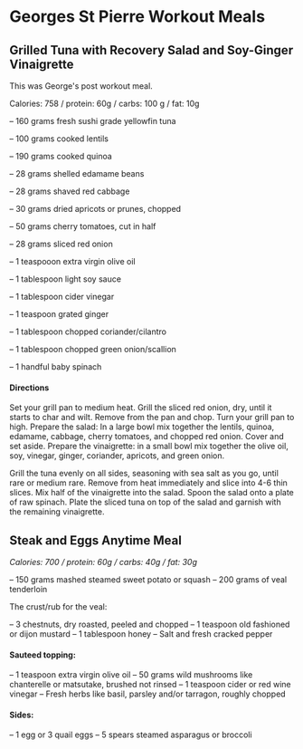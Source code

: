 # Georges St Pierre Workout Meals

## Grilled Tuna with Recovery Salad and Soy-Ginger Vinaigrette

This was George's post workout meal.

Calories: 758 / protein: 60g / carbs: 100 g / fat: 10g

– 160 grams fresh sushi grade yellowfin tuna

– 100 grams cooked lentils

– 190 grams cooked quinoa

– 28 grams shelled edamame beans

– 28 grams shaved red cabbage

– 30 grams dried apricots or prunes, chopped

– 50 grams cherry tomatoes, cut in half

– 28 grams sliced red onion

– 1 teaspooon extra virgin olive oil

– 1 tablespoon light soy sauce

– 1 tablespoon cider vinegar

– 1 teaspoon grated ginger

– 1 tablespoon chopped coriander/cilantro

– 1 tablespoon chopped green onion/scallion

– 1 handful baby spinach

#### Directions

Set your grill pan to medium heat. Grill the sliced red onion, dry, until it starts to char and wilt. Remove from the pan and chop. Turn your grill pan to high. Prepare the salad: In a large bowl mix together the lentils, quinoa, edamame, cabbage, cherry tomatoes, and chopped red onion. Cover and set aside. Prepare the vinaigrette: in a small bowl mix together the olive oil, soy, vinegar, ginger, coriander, apricots, and green onion.

Grill the tuna evenly on all sides, seasoning with sea salt as you go, until rare or medium rare. Remove from heat immediately and slice into 4-6 thin slices. Mix half of the vinaigrette into the salad. Spoon the salad onto a plate of raw spinach. Plate the sliced tuna on top of the salad and garnish with the remaining vinaigrette.

## Steak and Eggs Anytime Meal

_Calories: 700 / protein: 60g / carbs: 40g / fat: 30g_

– 150 grams mashed steamed sweet potato or squash
– 200 grams of veal tenderloin

The crust/rub for the veal:

– 3 chestnuts, dry roasted, peeled and chopped
– 1 teaspoon old fashioned or dijon mustard
– 1 tablespoon honey
– Salt and fresh cracked pepper

#### Sauteed topping:

– 1 teaspoon extra virgin olive oil
– 50 grams wild mushrooms like chanterelle or matsutake, brushed not rinsed
– 1 teaspoon cider or red wine vinegar
– Fresh herbs like basil, parsley and/or tarragon, roughly chopped

#### Sides:

– 1 egg or 3 quail eggs
– 5 spears steamed asparagus or broccoli
